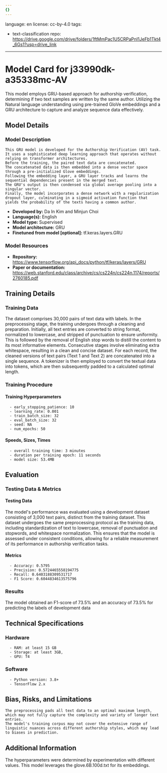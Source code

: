 ```yaml
---
{}
---
```

language: en
license: cc-by-4.0
tags:
- text-classification
repo: https://drive.google.com/drive/folders/1ftMmPac1U5CRPaPnI1JeFb1Tkt4_6Gs1?usp=drive_link

---

# Model Card for j33990dk-a35338mc-AV

<!-- Provide a quick summary of what the model is/does. -->

This model employs GRU-based approach for authorship verification, determining if two text samples are written by the same author. 
    Utilizing the Natural language understanding using pre-trained GloVe embeddings and a GRU architecture to capture and analyze sequence data effectively.
    


## Model Details

### Model Description

<!-- Provide a longer summary of what this model is. -->


    This GRU model is developed for the Authorship Verification (AV) task. It uses a sophisticated deep learning approach that operates without relying on transformer architectures. 
    Before the training, the paired text data are concatenated.
    The concatenated data is then embedded into a dense vector space through a pre-initialized Glove embeddings.
    Following the embedding layer, a GRU layer tracks and learns the sequential dependencies present in the merged text.
    The GRU's output is then condensed via global average pooling into a singular vector.
    Finally, the model incorporates a dense network with a regularization dropout layer, culminating in a sigmoid activation function that yields the probability of the texts having a common author.
    

- **Developed by:** Da In Kim and Minjun Choi
- **Language(s):** English
- **Model type:** Supervised
- **Model architecture:** GRU
- **Finetuned from model [optional]:** tf.keras.layers.GRU

### Model Resources

<!-- Provide links where applicable. -->

- **Repository:** https://www.tensorflow.org/api_docs/python/tf/keras/layers/GRU
- **Paper or documentation:** https://web.stanford.edu/class/archive/cs/cs224n/cs224n.1174/reports/2760185.pdf

## Training Details

### Training Data

<!-- This is a short stub of information on the training data that was used, and documentation related to data pre-processing or additional filtering (if applicable). -->

The dataset comprises 30,000 pairs of text data with labels. 
    In the preprocessing stage, the training undergoes through a cleaning and preparation. 
    Initially, all text entries are converted to string format, normalized to lowercase, and stripped of punctuation to ensure uniformity.
    This is followed by the removal of English stop words to distill the content to its most informative elements. Consecutive stages involve eliminating extra whitespace, resulting in a clean and concise dataset. 
    For each record, the cleaned versions of text pairs (Text 1 and Text 2) are concatenated into a single sequence.
    A tokenizer is then employed to convert the textual data into tokens, which are then subsequently padded to a calculated optimal length. 
    

### Training Procedure

<!-- This relates heavily to the Technical Specifications. Content here should link to that section when it is relevant to the training procedure. -->

#### Training Hyperparameters

<!-- This is a summary of the values of hyperparameters used in training the model. -->


      - early_stopping_patience: 10
      - learning_rate: 0.001
      - train_batch_size: 32
      - eval_batch_size: 32
      - seed: NA
      - num_epochs: 50
      

#### Speeds, Sizes, Times

<!-- This section provides information about how roughly how long it takes to train the model and the size of the resulting model. -->


      - overall training time: 3 minutes
      - duration per training epoch: 11 seconds
      - model size: 53.4MB

## Evaluation

<!-- This section describes the evaluation protocols and provides the results. -->

### Testing Data & Metrics

#### Testing Data

<!-- This should describe any evaluation data used (e.g., the development/validation set provided). -->

The model's performance was evaluated using a development dataset consisting of 3,000 text pairs, distinct from the training dataset. 
    This dataset undergoes the same preprocessing protocol as the training data, including standardization of text to lowercase, removal of punctuation and stopwords, and whitespace normalization.
    This ensures that the model is assessed under consistent conditions, allowing for a reliable measurement of its performance in authorship verification tasks.
    

#### Metrics

<!-- These are the evaluation metrics being used. -->


      - Accuracy: 0.5795
      - Precision: 0.5724465558194775
      - Recall: 0.6403188309531717
      - F1 Score: 0.6044834613575796
      

### Results

The model obtained an F1-score of 73.5% and an accuracy of 73.5% for predicting the labels of development data

## Technical Specifications

### Hardware


      - RAM: at least 15 GB
      - Storage: at least 3GB,
      - GPU: T4

### Software


      - Python version: 3.8+
      - TensorFlow 2.x

## Bias, Risks, and Limitations

<!-- This section is meant to convey both technical and sociotechnical limitations. -->


    The preprocessing pads all text data to an optimal maximum length, which may not fully capture the complexity and variety of longer text entries.  
    The model's training corpus may not cover the extensive range of linguistic nuances across different authorship styles, which may lead to biases in prediction.
    

## Additional Information

<!-- Any other information that would be useful for other people to know. -->

The hyperparameters were determined by experimentation
      with different values. This model leverages the glove.6B.100d.txt for its embeddings.
      
